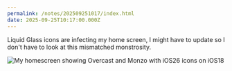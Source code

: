 ```yaml
---
permalink: /notes/202509251017/index.html
date: 2025-09-25T10:17:00.000Z
---
```


Liquid Glass icons are infecting my home screen, I might have to update so I don't have to look at this mismatched monstrosity.

![My homescreen showing Overcast and Monzo with iOS26 icons on iOS18](https://cdn.rknight.me/site/2025/home-screen-2025-09-25-alt.jpg)